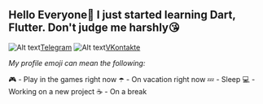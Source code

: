 ## **Hello Everyone👋** **I just started learning Dart, Flutter. Don't judge me harshly😘**

![Alt text](URL_изображения "Title")[Telegram](https://t.me/f1gdas00proo)
![Alt text](https://avatars.mds.yandex.net/i?id=c430dd967796ef8efd156af07f831fbd027e8d50-7041172-images-thumbs&n=13)[VKontakte](https://vk.com/f1gdas00proo)

_My profile emoji can mean the following:_

🎮 - Play in the games right now
☂️ - On vacation right now
💤 - Sleep
💻 - Working on a new project
☕ - On a break
